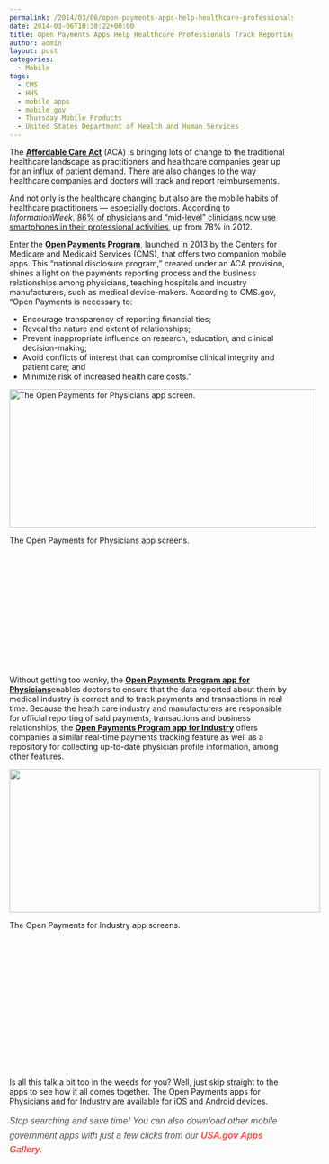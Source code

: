 ```yaml
---
permalink: /2014/03/06/open-payments-apps-help-healthcare-professionals-track-reporting-on-the-go/
date: 2014-03-06T10:30:22+00:00
title: Open Payments Apps Help Healthcare Professionals Track Reporting On The Go
author: admin
layout: post
categories:
  - Mobile
tags:
  - CMS
  - HHS
  - mobile apps
  - mobile gov
  - Thursday Mobile Products
  - United States Department of Health and Human Services
---
```


The [**Affordable Care Act**](http://www.hhs.gov/healthcare/rights/) (ACA) is bringing lots of change to the traditional healthcare landscape as practitioners and healthcare companies gear up for an influx of patient demand. There are also changes to the way healthcare companies and doctors will track and report reimbursements.

And not only is the healthcare changing but also are the mobile habits of healthcare practitioners &#8212; especially doctors.  According to _InformationWeek_, [86% of physicians and &#8220;mid-level&#8221; clinicians now use smartphones in their professional activities](http://www.informationweek.com/mobile/47--of-doctors-use-smartphone-tablet-and-pc/d/d-id/1111170), up from 78% in 2012.

Enter the [**Open Payments Program**](http://www.cms.gov/Regulations-and-Guidance/Legislation/National-Physician-Payment-Transparency-Program/index.html), launched in 2013 by the Centers for Medicare and Medicaid Services (CMS), that offers two companion mobile apps. This &#8220;national disclosure program,&#8221; created under an ACA provision, shines a light on the payments reporting process and the business relationships among physicians, teaching hospitals and industry manufacturers, such as medical device-makers. According to CMS.gov, &#8220;Open Payments is necessary to:

  * Encourage transparency of reporting financial ties;
  * Reveal the nature and extent of relationships;
  * Prevent inappropriate influence on research, education, and clinical decision-making;
  * Avoid conflicts of interest that can compromise clinical integrity and patient care; and
  * Minimize risk of increased health care costs.&#8221;

<div id="attachment_131642" style="width: 556px" class="wp-caption alignleft">
  <a href="https://s3.amazonaws.com/sitesusa/wp-content/uploads/sites/212/2014/03/Open-Payments-for-Physicians-Mobile-Apps-Gallery-USA.gov_.png"><img class=" wp-image-131642   " src="https://s3.amazonaws.com/sitesusa/wp-content/uploads/sites/212/2014/03/Open-Payments-for-Physicians-Mobile-Apps-Gallery-USA.gov_.png" alt="The Open Payments for Physicians app screen." width="546" height="246" /></a>
  
  <p class="wp-caption-text">
    The Open Payments for Physicians app screens.
  </p>
</div>

&nbsp;

&nbsp;

&nbsp;

&nbsp;

&nbsp;

&nbsp;

&nbsp;

Without getting too wonky, the [**Open Payments Program app for Physicians**](http://apps.usa.gov/open-payments-for-physicians.shtml)enables doctors to ensure that the data reported about them by medical industry is correct and to track payments and transactions in real time. Because the heath care industry and manufacturers are responsible for official reporting of said payments, transactions and business relationships, the **[Open Payments Program app for Industry](http://apps.usa.gov/open-payments-for-industry.shtml)** offers companies a similar real-time payments tracking feature as well as a repository for collecting up-to-date physician profile information, among other features.

<div id="attachment_131062" style="width: 563px" class="wp-caption alignleft">
  <a href="https://s3.amazonaws.com/sitesusa/wp-content/uploads/sites/212/2014/03/Open-Payments-for-Industry-Mobile-Apps-Gallery-USA.gov_.png"><img class=" wp-image-131062   " src="https://s3.amazonaws.com/sitesusa/wp-content/uploads/sites/212/2014/03/Open-Payments-for-Industry-Mobile-Apps-Gallery-USA.gov_.png" alt="" width="553" height="255" /></a>
  
  <p class="wp-caption-text">
    The Open Payments for Industry app screens.
  </p>
</div>

&nbsp;

&nbsp;

&nbsp;

&nbsp;

&nbsp;

&nbsp;

&nbsp;

&nbsp;

Is all this talk a bit too in the weeds for you? Well, just skip straight to the apps to see how it all comes together. The Open Payments apps for [Physicians](http://apps.usa.gov/open-payments-for-physicians.shtml) and for [Industry](http://apps.usa.gov/open-payments-for-industry.shtml) are available for iOS and Android devices.

<em style="color: #555555;font-family: Trebuchet, Tahoma, sans-serif;font-size: 16px;font-variant: normal;font-weight: normal;letter-spacing: normal;line-height: 25.600000381469727px;text-align: left;text-indent: 0px;background-color: #ffffff">Stop searching and save time! You can also download other mobile government apps with just a few clicks from our <a style="text-decoration: none;color: #ff5049" href="http://apps.usa.gov/"><strong>USA.gov Apps Gallery.</strong></a></em>